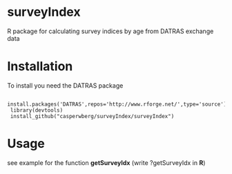 # surveyIndex
R package for calculating survey indices by age from DATRAS exchange data

Installation
============

To install you need the DATRAS package

     install.packages('DATRAS',repos='http://www.rforge.net/',type='source')
     library(devtools)
     install_github("casperwberg/surveyIndex/surveyIndex")

Usage
=====
see example for the function **getSurveyIdx** (write ?getSurveyIdx in **R**)